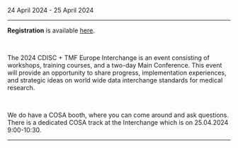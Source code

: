 24 April 2024 - 25 April 2024

---

**Registration** is available [here](https://www.cdisc.org/events/interchange/2024-cdisc-tmf-europe-interchange).

<br/>

The 2024 CDISC + TMF Europe Interchange is an event consisting of workshops, training courses, and a two-day Main Conference. This event will provide an opportunity to share progress, implementation experiences, and strategic ideas on world wide data interchange standards for medical research.

<br/>

We do have a COSA booth, where you can come around and ask questions. There is a dedicated COSA track at the Interchange which is on 25.04.2024 9:00-10:30.

---
